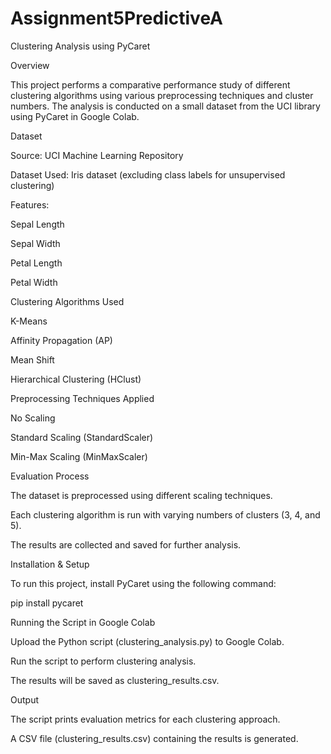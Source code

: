 # Assignment5PredictiveA
Clustering Analysis using PyCaret

Overview

This project performs a comparative performance study of different clustering algorithms using various preprocessing techniques and cluster numbers. The analysis is conducted on a small dataset from the UCI library using PyCaret in Google Colab.

Dataset

Source: UCI Machine Learning Repository

Dataset Used: Iris dataset (excluding class labels for unsupervised clustering)

Features:

Sepal Length

Sepal Width

Petal Length

Petal Width

Clustering Algorithms Used

K-Means

Affinity Propagation (AP)

Mean Shift

Hierarchical Clustering (HClust)

Preprocessing Techniques Applied

No Scaling

Standard Scaling (StandardScaler)

Min-Max Scaling (MinMaxScaler)

Evaluation Process

The dataset is preprocessed using different scaling techniques.

Each clustering algorithm is run with varying numbers of clusters (3, 4, and 5).

The results are collected and saved for further analysis.

Installation & Setup

To run this project, install PyCaret using the following command:

pip install pycaret

Running the Script in Google Colab

Upload the Python script (clustering_analysis.py) to Google Colab.

Run the script to perform clustering analysis.

The results will be saved as clustering_results.csv.

Output

The script prints evaluation metrics for each clustering approach.

A CSV file (clustering_results.csv) containing the results is generated.

